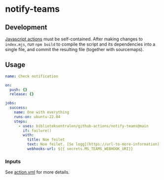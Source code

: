 # notify-teams

## Development

[Javascript actions](https://docs.github.com/en/actions/creating-actions/creating-a-javascript-action)
must be self-contained. After making changes to `index.mjs`, run `npm build` to compile the script
and its dependencies into a single file, and commit the resulting file (together with sourcemaps).

## Usage

```yaml
name: Check notification

on:
  push: {}
  release: {}

jobs:
  success:
    name: One with everything
    runs-on: ubuntu-22.04
    steps:
      - uses: biblioteksentralen/github-actions/notify-teams@main
        if: failure()
        with:
          title: Noe feilet
          text: Noe feilet. [Se logg](https://url-to-more-information)
          webhooks-url: ${{ secrets.MS_TEAMS_WEBHOOK_URI}}
```

### Inputs

See [action.yml](action.yml) for more details.
